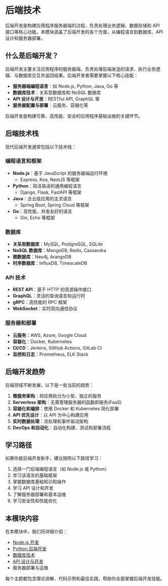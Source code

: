 # 后端技术

后端开发是构建应用程序服务器端的过程，负责处理业务逻辑、数据存储和 API 接口等核心功能。本模块涵盖了后端开发的各个方面，从编程语言到数据库、API 设计和服务器部署。

## 什么是后端开发？

后端开发主要关注应用程序的服务器端，负责处理前端发送的请求、执行业务逻辑、与数据库交互并返回结果。后端开发者需要掌握以下核心技能：

- **服务器端编程语言**：如 Node.js, Python, Java, Go 等
- **数据库技术**：关系型数据库和 NoSQL 数据库
- **API 设计与开发**：RESTful API, GraphQL 等
- **服务器配置与部署**：云服务、容器化等

后端开发是构建可靠、高性能、安全的应用程序基础设施的关键环节。

## 后端技术栈

现代后端开发通常包括以下技术栈：

### 编程语言和框架

- **Node.js**：基于 JavaScript 的服务器端运行环境
  - Express, Koa, NestJS 等框架
- **Python**：简洁易读的通用编程语言
  - Django, Flask, FastAPI 等框架
- **Java**：企业级应用的主流语言
  - Spring Boot, Spring Cloud 等框架
- **Go**：高性能、并发友好的语言
  - Gin, Echo 等框架

### 数据库

- **关系型数据库**：MySQL, PostgreSQL, SQLite
- **NoSQL 数据库**：MongoDB, Redis, Cassandra
- **图数据库**：Neo4j, ArangoDB
- **时序数据库**：InfluxDB, TimescaleDB

### API 技术

- **REST API**：基于 HTTP 的资源操作接口
- **GraphQL**：灵活的查询语言和运行时
- **gRPC**：高性能的 RPC 框架
- **WebSocket**：实时双向通信协议

### 服务器和部署

- **云服务**：AWS, Azure, Google Cloud
- **容器化**：Docker, Kubernetes
- **CI/CD**：Jenkins, GitHub Actions, GitLab CI
- **监控和日志**：Prometheus, ELK Stack

## 后端开发趋势

后端领域不断发展，以下是一些当前的趋势：

1. **微服务架构**：将应用拆分为小型、独立的服务
2. **Serverless 架构**：无需管理服务器的函数即服务(FaaS)
3. **容器化和编排**：使用 Docker 和 Kubernetes 简化部署
4. **API 优先设计**：以 API 为中心构建应用
5. **实时数据处理**：流处理和事件驱动架构
6. **DevOps 和自动化**：自动化构建、测试和部署流程

## 学习路径

如果你是后端开发新手，建议按照以下路径学习：

1. 选择一门后端编程语言（如 Node.js 或 Python）
2. 学习该语言的基础框架
3. 掌握数据库基础知识和操作
4. 学习 API 设计和开发
5. 了解服务器部署和基本运维
6. 学习安全性和性能优化

## 本模块内容

在本模块中，我们将详细介绍：

- [Node.js 开发](./nodejs.md)
- [Python 后端开发](./python.md)
- [数据库技术](./database.md)
- [API 设计与开发](./api-design.md)
- 服务器部署与运维

每个主题都包含理论讲解、代码示例和最佳实践，帮助你全面掌握后端开发技能。

